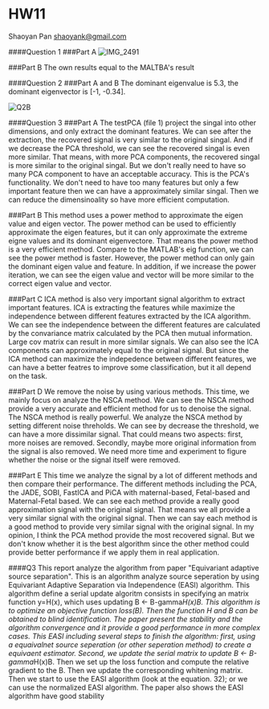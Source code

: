 # HW11
Shaoyan Pan
shaoyank@gmail.com

####Question 1
###Part A
![IMG_2491](https://user-images.githubusercontent.com/89927506/140651823-3158749b-6e49-4615-906a-914bbb9246ea.jpg)

###Part B
The own results equal to the MALTBA's result


####Question 2
###Part A and B
The dominant eigenvalue is 5.3, the dominant eigenvector is [-1, -0.34].

![Q2B](https://user-images.githubusercontent.com/89927506/140651978-118536ca-0fe2-40c1-8dfc-27c63ce8b815.jpg)

####Question 3
###Part A
The testPCA (file 1) project the singal into other dimensions, and only extract the dominant features. We can see after the extraction, the recovered signal is very similar to the original singal. And if we decrease the PCA threshold, we can see the recovered singal is even more similar. That means, with more PCA components, the recovered singal is more similar to the original singal. But we don't really need to have so many PCA component to have an acceptable accuracy. This is the PCA's functionality. We don't need to have too many features but only a few important feature then we can have a approximately similar singal. Then we can reduce the dimensinoality so have more efficient computation.

###Part B
This method uses a power method to approximate the eigen value and eigen vector. The power method can be used to efficiently approximate the eigen features, but it can only approximate the extreme eigne values and its dominant eigenvectore. That means the power method is a very efficient method. Compare to the MATLAB's eig function, we can see the power method is faster. However, the power method can only gain the dominant eigen value and feature. In addition, if we increase the power iteration, we can see the eigen value and vector will be more similar to the correct eigen value and vector.

###Part C
ICA method is also very important signal algorithm to extract important features. ICA is extracting the features while maximize the independence between different features extracted by the ICA algorithm. We can see the independence between the different features are calculated by the convariance matrix calculated by the PCA then mutual information. Large cov matrix can result in more similar signals. We can also see the ICA components can approximately equal to the original signal. But since the ICA method can maximize the indepedence between different features, we can have a better featres to improve some classification, but it all depend on the task.

###Part D
We remove the noise by using various methods. This time, we mainly focus on analyze the NSCA method. We can see the NSCA method provide a very accurate and efficient method for us to denoise the signal. The NSCA method is really powerful. We analyze the NSCA method by setting different noise threholds. We can see by decrease the threshold, we can have a more dissimilar signal. That could means two aspects: first, more noises are removed. Secondly, maybe more original information from the signal is also removed. We need more time and experiment to figure whether the noise or the signal itself were removed. 

###Part E
This time we analyze the signal by a lot of different methods and then compare their performance. The different methods including the PCA, the JADE, SOBI, FastICA and PiCA with maternal-based, Fetal-based and Maternal-Fetal based. We can see each method provide a really good approximation signal with the original signal. That means we all provide a very similar signal with the original signal. Then we can say each method is a good method to provide very similar signal with the original signal. In my opinion, I think the PCA method provide the most recovered signal. But we don't know whether it is the best algorithm since the other method could provide better performance if we apply them in real application.

####Q3
This report analyze the algorithm from paper "Equivariant adaptive source separation". This is an algorithm analyze source seperation by using Equivariant Adaptive Separation via Independence (EASI) algorithm. This algorithm define a serial update algoritm consists in specifying an matrix function y=H(x), which uses updating B <- B-gamma*H(x)B. This algorithm is to optimize an objective function loss(B). Then the function H and B can be obtained to blind identification. The paper present the stability and the algorithm convergence and it provide a good performance in more complex cases. This EASI including several steps to finish the algorithm: first, using a equaivalnet source seperation (or other seperation method) to create a equivaent estimator. Second, we update the serial matrix to update B <- B-gamma*H(x)B. Then we set up the loss function and compute the relative gradient to the B. Then we update the corresponding whitening matrix. Then we start to use the EASI algorithm (look at the equation. 32); or we can use the normalized EASI algorithm.  The paper also shows the EASI algorithm have good stability
